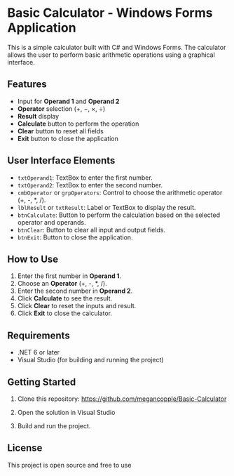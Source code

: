# Basic Calculator - Windows Forms Application

This is a simple calculator built with C# and Windows Forms. The calculator allows the user to perform basic arithmetic operations using a graphical interface.

## Features

- Input for **Operand 1** and **Operand 2**
- **Operator** selection (+, −, ×, ÷)
- **Result** display
- **Calculate** button to perform the operation
- **Clear** button to reset all fields
- **Exit** button to close the application

## User Interface Elements

- `txtOperand1`: TextBox to enter the first number.
- `txtOperand2`: TextBox to enter the second number.
- `cmbOperator` or `grpOperators`: Control to choose the arithmetic operator (+, -, *, /).
- `lblResult` or `txtResult`: Label or TextBox to display the result.
- `btnCalculate`: Button to perform the calculation based on the selected operator and operands.
- `btnClear`: Button to clear all input and output fields.
- `btnExit`: Button to close the application.

## How to Use

1. Enter the first number in **Operand 1**.
2. Choose an **Operator** (+, -, *, /).
3. Enter the second number in **Operand 2**.
4. Click **Calculate** to see the result.
5. Click **Clear** to reset the inputs and result.
6. Click **Exit** to close the calculator.

## Requirements

- .NET 6 or later
- Visual Studio (for building and running the project)

## Getting Started

1. Clone this repository:
https://github.com/megancopple/Basic-Calculator

2. Open the solution in Visual Studio
3. Build and run the project.

## License

This project is open source and free to use
